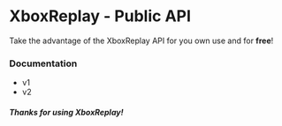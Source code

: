 # XboxReplay - Public API

Take the advantage of the XboxReplay API for you own use and for **free**!

### Documentation

-   v1
-   v2

##### Thanks for using XboxReplay!
